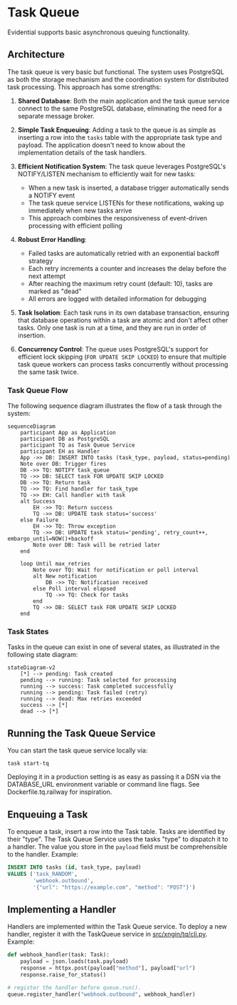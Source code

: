 # Task Queue

Evidential supports basic asynchronous queuing functionality.

## Architecture

The task queue is very basic but functional. The system uses PostgreSQL as both the storage mechanism and the
coordination system for distributed task processing. This approach has some strengths:

1. **Shared Database**: Both the main application and the task queue service connect to the same PostgreSQL database,
   eliminating the need for a separate message broker.

1. **Simple Task Enqueuing**: Adding a task to the queue is as simple as inserting a row into the `tasks` table with the
   appropriate task type and payload. The application doesn't need to know about the implementation details of the task
   handlers.

1. **Efficient Notification System**: The task queue leverages PostgreSQL's NOTIFY/LISTEN mechanism to efficiently wait
   for new tasks:

   - When a new task is inserted, a database trigger automatically sends a NOTIFY event
   - The task queue service LISTENs for these notifications, waking up immediately when new tasks arrive
   - This approach combines the responsiveness of event-driven processing with efficient polling

1. **Robust Error Handling**:

   - Failed tasks are automatically retried with an exponential backoff strategy
   - Each retry increments a counter and increases the delay before the next attempt
   - After reaching the maximum retry count (default: 10), tasks are marked as "dead"
   - All errors are logged with detailed information for debugging

1. **Task Isolation**: Each task runs in its own database transaction, ensuring that database operations within a task
   are atomic and don't affect other tasks. Only one task is run at a time, and they are run in order of insertion.

1. **Concurrency Control**: The queue uses PostgreSQL's support for efficient lock skipping (`FOR UPDATE SKIP LOCKED`)
   to ensure that multiple task queue workers can process tasks concurrently without processing the same task twice.

### Task Queue Flow

The following sequence diagram illustrates the flow of a task through the system:

```mermaid
sequenceDiagram
    participant App as Application
    participant DB as PostgreSQL
    participant TQ as Task Queue Service
    participant EH as Handler
    App ->> DB: INSERT INTO tasks (task_type, payload, status=pending)
    Note over DB: Trigger fires
    DB ->> TQ: NOTIFY task_queue
    TQ ->> DB: SELECT task FOR UPDATE SKIP LOCKED
    DB ->> TQ: Return task
    TQ ->> TQ: Find handler for task_type
    TQ ->> EH: Call handler with task
    alt Success
        EH ->> TQ: Return success
        TQ ->> DB: UPDATE task status='success'
    else Failure
        EH ->> TQ: Throw exception
        TQ ->> DB: UPDATE task status='pending', retry_count++, embargo_until=NOW()+backoff
        Note over DB: Task will be retried later
    end

    loop Until max_retries
        Note over TQ: Wait for notification or poll interval
        alt New notification
            DB ->> TQ: Notification received
        else Poll interval elapsed
            TQ ->> TQ: Check for tasks
        end
        TQ ->> DB: SELECT task FOR UPDATE SKIP LOCKED
    end
```

### Task States

Tasks in the queue can exist in one of several states, as illustrated in the following state diagram:

```mermaid
stateDiagram-v2
    [*] --> pending: Task created
    pending --> running: Task selected for processing
    running --> success: Task completed successfully
    running --> pending: Task failed (retry)
    running --> dead: Max retries exceeded
    success --> [*]
    dead --> [*]

```

## Running the Task Queue Service

You can start the task queue service locally via:

```shell
task start-tq
```

Deploying it in a production setting is as easy as passing it a DSN via the DATABASE_URL environment variable or
command line flags. See Dockerfile.tq.railway for inspiration.

## Enqueuing a Task

To enqueue a task, insert a row into the Task table. Tasks are identified by their "type". The Task Queue Service
uses the tasks "type" to dispatch it to a handler. The value you store in the `payload` field must be comprehensible
to the handler. Example:

```sql
INSERT INTO tasks (id, task_type, payload)
VALUES ('task_RANDOM',
        'webhook.outbound',
        '{"url": "https://example.com", "method": "POST"}')
```

## Implementing a Handler

Handlers are implemented within the Task Queue service. To deploy a new handler, register it with the TaskQueue service
in [src/xngin/tq/cli.py](../src/xngin/tq/cli.py). Example:

```python
def webhook_handler(task: Task):
    payload = json.loads(task.payload)
    response = httpx.post(payload["method"], payload["url")
    response.raise_for_status()

# register the handler before queue.run().
queue.register_handler("webhook.outbound", webhook_handler)
```
